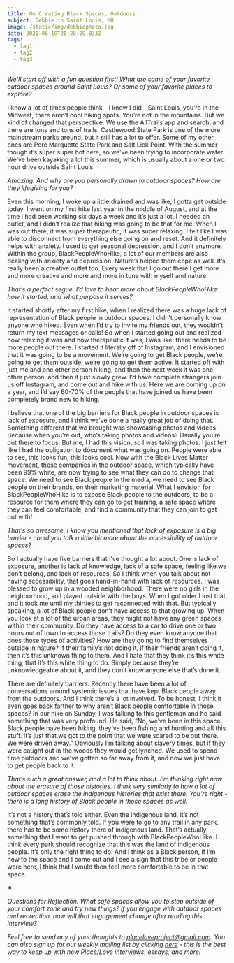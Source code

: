 ```yaml
---
title: On Creating Black Spaces, Outdoors
subject: Debbie in Saint Louis, MO
image: /static/img/debbiephoto.jpg
date: 2020-08-19T20:28:09.833Z
tags:
  - tag1
  - tag2
  - tag3
---
```

*We’ll start off with a fun question first! What are some of your favorite outdoor spaces around Saint Louis? Or some of your favorite places to explore?*

I know a lot of times people think - I know I did - Saint Louis, you’re in the Midwest, there aren’t cool hiking spots. You’re not in the mountains. But we kind of changed that perspective. We use the AllTrails app and search, and there are tons and tons of trails. Castlewood State Park is one of the more mainstream parks around, but it still has a lot to offer. Some of my other ones are Pere Marquette State Park and Salt Lick Point. With the summer though it’s super super hot here, so we’ve been trying to incorporate water. We’ve been kayaking a lot this summer, which is usually about a one or two hour drive outside Saint Louis.

*Amazing. And why are you personally drawn to outdoor spaces? How are they lifegiving for you?*

Even this morning, I woke up a little drained and was like, I gotta get outside today. I went on my first hike last year in the middle of August, and at the time I had been working six days a week and it’s just a lot. I needed an outlet, and I didn’t realize that hiking was going to be that for me. When I was out there, it was super therapeutic, it was super relaxing. I felt like I was able to disconnect from everything else going on and reset. And it definitely helps with anxiety. I used to get seasonal depression, and I don’t anymore. Within the group, BlackPeopleWhoHike, a lot of our members are also dealing with anxiety and depression. Nature’s helped them cope as well. It’s really been a creative outlet too. Every week that I go out there I get more and more creative and more and more in tune with myself and nature.

*That’s a perfect segue. I’d love to hear more about BlackPeopleWhoHike: how it started, and what purpose it serves?*

It started shortly after my first hike, when I realized there was a huge lack of representation of Black people in outdoor spaces. I didn’t personally know anyone who hiked. Even when I’d try to invite my friends out, they wouldn’t return my text messages or calls! So when I started going out and realized how relaxing it was and how therapeutic it was, I was like: there needs to be more people out there. I started it literally off of Instagram, and I envisioned that it was going to be a movement. We’re going to get Black people, we’re going to get them outside, we’re going to get them active. It started off with just me and one other person hiking, and then the next week it was one other person, and then it just slowly grew. I’d have complete strangers join us off Instagram, and come out and hike with us. Here we are coming up on a year, and I’d say 60-70% of the people that have joined us have been completely brand new to hiking.

I believe that one of the big barriers for Black people in outdoor spaces is lack of exposure, and I think we’ve done a really great job of doing that. Something different that we brought was showcasing photos and videos. Because when you’re out, who’s taking photos and videos? Usually you’re out there to focus. But me, I had this vision, so I was taking photos. I just felt like I had the obligation to document what was going on. People were able to see, this looks fun, this looks cool. Now with the Black Lives Matter movement, these companies in the outdoor space, which typically have been 99% white, are now trying to see what they can do to change that space. We need to see Black people in the media, we need to see Black people on their brands, on their marketing material. What I envision for BlackPeopleWhoHike is to expose Black people to the outdoors, to be a resource for them where they can go to get training, a safe space where they can feel comfortable, and find a community that they can join to get out with!

*That’s so awesome. I know you mentioned that lack of exposure is a big barrier - could you talk a little bit more about the accessibility of outdoor spaces?*

So I actually have five barriers that I’ve thought a lot about. One is lack of exposure, another is lack of knowledge, lack of a safe space, feeling like we don’t belong, and lack of resources. So I think when you talk about not having accessibility, that goes hand-in-hand with lack of resources. I was blessed to grow up in a wooded neighborhood. There were no girls in the neighborhood, so I played outside with the boys. When I got older I lost that, and it took me until my thirties to get reconnected with that. But typically speaking, a lot of Black people don’t have access to that growing up. When you look at a lot of the urban areas, they might not have any green spaces within their community. Do they have access to a car to drive one or two hours out of town to access those trails? Do they even know anyone that does those types of activities? How are they going to find themselves outside in nature? If their family’s not doing it, if their friends aren’t doing it, then it’s this unknown thing to them. And I hate that they think it’s this white thing, that it’s this white thing to do. Simply because they’re unknowledgeable about it, and they don’t know anyone else that’s done it.

There are definitely barriers. Recently there have been a lot of conversations around systemic issues that have kept Black people away from the outdoors. And I think there’s a lot involved. To be honest, I think it even goes back farther to why aren’t Black people comfortable in those spaces? In our hike on Sunday, I was talking to this gentleman and he said something that was very profound. He said, “No, we’ve been in this space. Black people have been hiking, they’ve been fishing and hunting and all this stuff. It’s just that we got to the point that we were scared to be out there. We were driven away.” Obviously I’m talking about slavery times, but if they were caught out in the woods they would get lynched. We used to spend time outdoors and we’ve gotten so far away from it, and now we just have to get people back to it.

*That’s such a great answer, and a lot to think about. I’m thinking right now about the erasure of those histories. I think very similarly to how a lot of outdoor spaces erase the indigenous histories that exist there. You’re right - there is a long history of Black people in those spaces as well.*

It’s not a history that’s told either. Even the indigenous land, it’s not something that’s commonly told. If you were to go to any trail in any park, there has to be some history there of indigenous land. That’s actually something that I want to get pushed through with BlackPeopleWhoHike. I think every park should recognize that this was the land of indigenous people. It’s only the right thing to do. And I think as a Black person, if I’m new to the space and I come out and I see a sign that this tribe or people were here, I think that I would then feel more comfortable to be in that space.

<div>✷</div>

*Questions for Reflection: What safe spaces allow you to step outside of your comfort zone and try new things? If you engage with outdoor spaces and recreation, how will that engagement change after reading this interview?*

*Feel free to send any of your thoughts to placeloveproject@gmail.com. You can also sign up for our weekly mailing list by clicking [here](https://placeloveproject.substack.com/welcome) - this is the best way to keep up with new Place/Love interviews, essays, and more!*